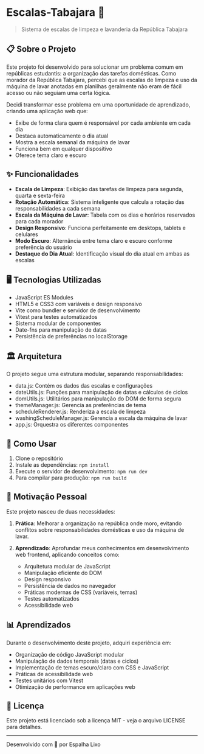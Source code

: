 # Escalas-Tabajara 🧹

> Sistema de escalas de limpeza e lavanderia da República Tabajara

## 📋 Sobre o Projeto

Este projeto foi desenvolvido para solucionar um problema comum em repúblicas estudantis: a organização das tarefas domésticas. Como morador da República Tabajara, percebi que as escalas de limpeza e uso da máquina de lavar anotadas em planilhas geralmente não eram de fácil acesso ou não seguiam uma certa lógica.

Decidi transformar esse problema em uma oportunidade de aprendizado, criando uma aplicação web que:

- Exibe de forma clara quem é responsável por cada ambiente em cada dia
- Destaca automaticamente o dia atual
- Mostra a escala semanal da máquina de lavar
- Funciona bem em qualquer dispositivo
- Oferece tema claro e escuro

## ✨ Funcionalidades

- **Escala de Limpeza**: Exibição das tarefas de limpeza para segunda, quarta e sexta-feira
- **Rotação Automática**: Sistema inteligente que calcula a rotação das responsabilidades a cada semana
- **Escala da Máquina de Lavar**: Tabela com os dias e horários reservados para cada morador
- **Design Responsivo**: Funciona perfeitamente em desktops, tablets e celulares
- **Modo Escuro**: Alternância entre tema claro e escuro conforme preferência do usuário
- **Destaque do Dia Atual**: Identificação visual do dia atual em ambas as escalas

## 🖥️ Tecnologias Utilizadas

- JavaScript ES Modules
- HTML5 e CSS3 com variáveis e design responsivo
- Vite como bundler e servidor de desenvolvimento
- Vitest para testes automatizados
- Sistema modular de componentes
- Date-fns para manipulação de datas
- Persistência de preferências no localStorage

## 🏛️ Arquitetura

O projeto segue uma estrutura modular, separando responsabilidades:

- data.js: Contém os dados das escalas e configurações
- dateUtils.js: Funções para manipulação de datas e cálculos de ciclos
- domUtils.js: Utilitários para manipulação do DOM de forma segura
- themeManager.js: Gerencia as preferências de tema
- scheduleRenderer.js: Renderiza a escala de limpeza
- washingScheduleManager.js: Gerencia a escala da máquina de lavar
- app.js: Orquestra os diferentes componentes

## 🚀 Como Usar

1. Clone o repositório
2. Instale as dependências: `npm install`
3. Execute o servidor de desenvolvimento: `npm run dev`
4. Para compilar para produção: `npm run build`

## 🎯 Motivação Pessoal

Este projeto nasceu de duas necessidades:

1. **Prática**: Melhorar a organização na república onde moro, evitando conflitos sobre responsabilidades domésticas e uso da máquina de lavar.

2. **Aprendizado**: Aprofundar meus conhecimentos em desenvolvimento web frontend, aplicando conceitos como:
   - Arquitetura modular de JavaScript
   - Manipulação eficiente do DOM
   - Design responsivo
   - Persistência de dados no navegador
   - Práticas modernas de CSS (variáveis, temas)
   - Testes automatizados
   - Acessibilidade web

## 📊 Aprendizados

Durante o desenvolvimento deste projeto, adquiri experiência em:

- Organização de código JavaScript modular
- Manipulação de dados temporais (datas e ciclos)
- Implementação de temas escuro/claro com CSS e JavaScript
- Práticas de acessibilidade web
- Testes unitários com Vitest
- Otimização de performance em aplicações web

## 📄 Licença

Este projeto está licenciado sob a licença MIT - veja o arquivo LICENSE para detalhes.

---

Desenvolvido com 🧹 por Espalha Lixo
